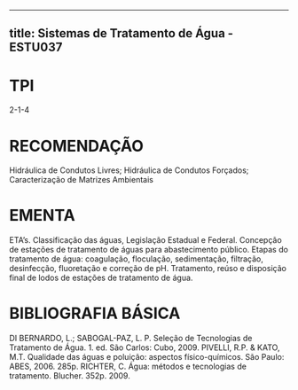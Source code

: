 
---
title: Sistemas de Tratamento de Água - ESTU037 
---

# TPI

2-1-4

# RECOMENDAÇÃO

Hidráulica de Condutos Livres; Hidráulica de Condutos Forçados; Caracterização de Matrizes Ambientais

# EMENTA

ETA’s. Classificação das águas, Legislação Estadual e Federal. Concepção de estações de tratamento de águas para abastecimento público. Etapas do tratamento de água: coagulação, floculação, sedimentação, filtração, desinfecção, fluoretação e correção de pH. Tratamento, reúso e disposição final de lodos de estações de tratamento de água.

# BIBLIOGRAFIA BÁSICA

DI BERNARDO, L.; SABOGAL-PAZ, L. P. Seleção de Tecnologias de Tratamento de Água. 1. ed. São Carlos: Cubo, 2009.
PIVELLI, R.P. & KATO, M.T. Qualidade das águas e poluição: aspectos físico-químicos. São Paulo: ABES, 2006. 285p.
RICHTER, C. Água: métodos e tecnologias de tratamento. Blucher. 352p. 2009.
        